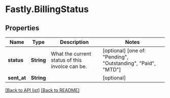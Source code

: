 # Fastly.BillingStatus

## Properties

Name | Type | Description | Notes
------------ | ------------- | ------------- | -------------
**status** | **String** | What the current status of this invoice can be. | [optional]  [one of: "Pending", "Outstanding", "Paid", "MTD"]
**sent_at** | **String** |  | [optional] 


[[Back to API list]](../../README.md#endpoints) [[Back to README]](../../README.md)
